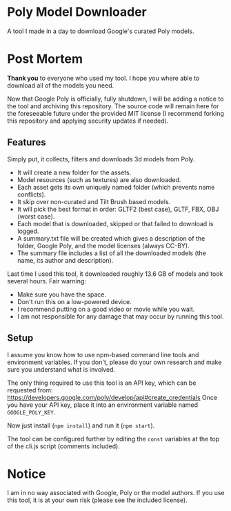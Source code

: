 # Poly Model Downloader
A tool I made in a day to download Google's curated Poly models.

# Post Mortem
**Thank you** to everyone who used my tool. I hope you where able to download all of the models you need.

Now that Google Poly is officially, fully shutdown, I will be adding a notice to the tool and archiving this repository.
The source code will remain here for the foreseeable future under the provided MIT license (I recommend forking this repository and applying security updates if needed).

## Features
Simply put, it collects, filters and downloads 3d models from Poly.

- It will create a new folder for the assets.
- Model resources (such as textures) are also downloaded.
- Each asset gets its own uniquely named folder (which prevents name conflicts).
- It skip over non-curated and Tilt Brush based models.
- It will pick the best format in order: GLTF2 (best case), GLTF, FBX, OBJ (worst case).
- Each model that is downloaded, skipped or that failed to download is logged.
- A summary.txt file will be created which gives a description of the folder, Google Poly, and the model licenses (always CC-BY).
- The summary file includes a list of all the downloaded models (the name, its author and description).

Last time I used this tool, it downloaded roughly 13.6 GB of models and took several hours. Fair warning:

- Make sure you have the space.
- Don't run this on a low-powered device.
- I recommend putting on a good video or movie while you wait.
- I am not responsible for any damage that may occur by running this tool.

## Setup
I assume you know how to use npm-based command line tools and environment variables. If you don't, please do your own research and make sure you understand what is involved.

The only thing required to use this tool is an API key, which can be requested from: https://developers.google.com/poly/develop/api#create_credentials
Once you have your API key, place it into an environment variable named `GOOGLE_POLY_KEY`.

Now just install (`npm install`) and run it (`npm start`).

The tool can be configured further by editing the `const` variables at the top of the cli.js script (comments included).

# Notice

I am in no way associated with Google, Poly or the model authors. If you use this tool, it is at your own risk (please see the included license).
